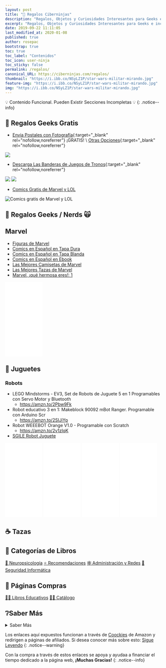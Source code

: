 ```yaml
---
layout: post
title: "🎈 Regalos Ciberninjas"
description: "Regalos, Objetos y Curiosidades Interesantes para Geeks e incluso Gratis"
excerpt: "Regalos, Objetos y Curiosidades Interesantes para Geeks e incluso Gratis"
date: 2019-09-22 11:11:05
last_modified_at: 2020-01-08
published: true
author: rosepac
bootstrap: true
toc: true
toc_label: "Contenidos"
toc_icon: user-ninja
toc_sticky: false
permalink: /regalos/
canonical_URL: https://ciberninjas.com/regalos/
thumbnail: "https://i.ibb.co/NSyLZ1P/star-wars-militar-mirando.jpg"
feature-img: "https://i.ibb.co/NSyLZ1P/star-wars-militar-mirando.jpg"
img: "https://i.ibb.co/NSyLZ1P/star-wars-militar-mirando.jpg"
---
```


💡 Contenido Funcional. Pueden Existir Secciones Incompletas 💡
{: .notice--info}

## 🎁 Regalos Geeks Gratis

- [Envia Postales con Fotografía](https://postcardmailer.herokuapp.com/){:target="_blank" rel="nofollow,noreferrer"} ¡GRATIS! \ [Otras Opciones](https://news.ycombinator.com/item?id=21924719){:target="_blank" rel="nofollow,noreferrer"}

![](https://i.ibb.co/Pmqzh3T/image.png)

<!-- agregar los comics del lol -->
- [Descarga Las Banderas de Juegos de Tronos](https://drive.google.com/open?id=1tgs2lgVQOw-jsGogxZ7v0KdZ9yy6k9Ud){:target="_blank" rel="nofollow,noreferrer"}

![](https://i.ibb.co/685n71z/image.png) ![](https://i.ibb.co/L65Tjbh/image.png)

- [Comics Gratis de Marvel y LOL](https://ouo.io/nhs43X)

![Comics gratis de Marvel y LOL](https://i.ibb.co/nRhyttL/comics-marvel-league-of-legends.png)

## 🎁 Regalos Geeks / Nerds 🙀

## Marvel
<!-- Estrenos Marvel 2019: http://www.sensacine.com/noticias/cine/noticia-18569552/ -->
- [Figuras de Marvel](https://amzn.to/3008NKp)
- [Comics en Español en Tapa Dura](https://amzn.to/2ZXW0bm)
- [Comics en Español en Tapa Blanda](https://amzn.to/2I0zUtG)
- [Comics en Español en Ebook](https://amzn.to/2I3j510)
- [Las Mejores Camisetas de Marvel](https://amzn.to/2HYcMM7)
- [Las Mejores Tazas de Marvel](https://amzn.to/2Q3Tw6E)
- [Marvel, ¡qué hermosa eres!: 1](https://amzn.to/34pkYOV)

<iframe style="width:120px;height:240px;" marginwidth="0" marginheight="0" scrolling="no" frameborder="0" src="//rcm-eu.amazon-adsystem.com/e/cm?lt1=_blank&bc1=000000&IS2=1&bg1=FFFFFF&fc1=000000&lc1=0000FF&t=ciberninjas07-21&language=es_ES&o=30&p=8&l=as4&m=amazon&f=ifr&ref=as_ss_li_til&asins=8445006126&linkId=b7e43eac397c8534649a2f170ecec1cf"></iframe>

## 🧸 Juguetes

### Robots
- LEGO Mindstorms - EV3, Set de Robots de Juguete 5 en 1 Programables con Servo Motor y Bluetooth
  - https://amzn.to/2Pbw9Fk
- Robot educativo 3 en 1: Makeblock 90092 mBot Ranger. Programable con Arduino Scr
  - https://amzn.to/2SIJiYp
- Robot WEEEBOT Orange V1.0 - Programable con Scratch
  - https://amzn.to/2v1zIqK
- [SGILE Robot Juguete](https://amzn.to/2Pbu2Bo)

<iframe style="width:120px;height:240px;" marginwidth="0" marginheight="0" scrolling="no" frameborder="0" src="//rcm-eu.amazon-adsystem.com/e/cm?lt1=_blank&bc1=000000&IS2=1&bg1=FFFFFF&fc1=000000&lc1=0000FF&t=ciberninjas07-21&language=es_ES&o=30&p=8&l=as4&m=amazon&f=ifr&ref=as_ss_li_til&asins=B01DY3OTHO&linkId=039be23fe2a90064f60889cd3e82841a"></iframe> <iframe style="width:120px;height:240px;" marginwidth="0" marginheight="0" scrolling="no" frameborder="0" src="//rcm-eu.amazon-adsystem.com/e/cm?lt1=_blank&bc1=000000&IS2=1&bg1=FFFFFF&fc1=000000&lc1=0000FF&t=ciberninjas07-21&language=es_ES&o=30&p=8&l=as4&m=amazon&f=ifr&ref=as_ss_li_til&asins=B00BMKLVJ6&linkId=e114b86dd7fad70d296d830ea34c78f6"></iframe> <iframe style="width:120px;height:240px;" marginwidth="0" marginheight="0" scrolling="no" frameborder="0" src="//rcm-eu.amazon-adsystem.com/e/cm?lt1=_blank&bc1=000000&IS2=1&bg1=FFFFFF&fc1=000000&lc1=0000FF&t=ciberninjas07-21&language=es_ES&o=30&p=8&l=as4&m=amazon&f=ifr&ref=as_ss_li_til&asins=B07JGSJ116&linkId=5f4caeaf0280bb66a2e0bbd83845c671"></iframe> <iframe style="width:120px;height:240px;" marginwidth="0" marginheight="0" scrolling="no" frameborder="0" src="//rcm-eu.amazon-adsystem.com/e/cm?lt1=_blank&bc1=000000&IS2=1&bg1=FFFFFF&fc1=000000&lc1=0000FF&t=ciberninjas07-21&language=es_ES&o=30&p=8&l=as4&m=amazon&f=ifr&ref=as_ss_li_til&asins=B083LGKTD8&linkId=1f791e60d7cf24b8cf25e91bf11fe305"></iframe>

## ☕ Tazas

<!-- https://www.amazon.es/s?k=mr+robot+cup&__mk_es_ES=%C3%85M%C3%85%C5%BD%C3%95%C3%91&ref=nb_sb_noss -->

## 📂 Categorías de Libros

<a href="/categoria/#neuropsicología" title="Libros relacionados con la neurociencia y la psicología" class="btn btn--success btn--large">🧠 Neuropsicología</a>  <a href="/categoria/#recomendaciones" title="Libros recomendados por diferentes personajes famosos de influencia" class="btn btn--success btn--large">⭐ Recomendaciones</a> <a href="/categoria/#administraci%C3%B3n-y-redes" title="Libros de Redes y Administración" class="btn btn--success btn--large">🕸 Administración y Redes</a> <a href="/categoria/#seguridad-inform%C3%A1tica" title="Libros de Categoría Seguridad Informática" class="btn btn--success btn--large">🔐 Seguridad Informática</a>

## 🛒 Páginas Compras

<a href="/catalogo/libros-texto/" title="Página del Catálogo de Los Mejores Regalos Perfectos para Geeks o Ninjas de la Programación y la Tecnología" class="btn btn--success btn--large">👨‍🎓 Libros Educativos</a> <a href="/catalogo/regalos/" title="Página del Catálogo de Los Mejores Libros para Geeks o Ninjas de la Programación y la Tecnología" class="btn btn--success btn--large">🕵️‍♀️ Catálogo</a>

## ❔Saber Más
<details>
<summary>Saber Más</summary>
<br/>
<p>Poco a poco, vamos a crear un largo catálogo de los mejores productos frikis con los que realizar los más impresionantes regalos a las personas que les encanta el mundo de la tecnología, los gadgets tecnológicos, la música y las series indies, los comics, el manga.</p>
<p></p>
</details>

Los enlaces aquí expuestos funcionan a través de [Coockies](https://kutt.it/cookies) de Amazon y redirigen a páginas de afiliados. Si desea conocer más sobre esto: [Sigue Leyendo](/aviso-legal/)
{: .notice--warning}

Con la compra a través de estos enlaces se apoya y ayudaa a financiar el tiempo dedicado a la página web, **¡Muchas Gracias!**
{: .notice--info}